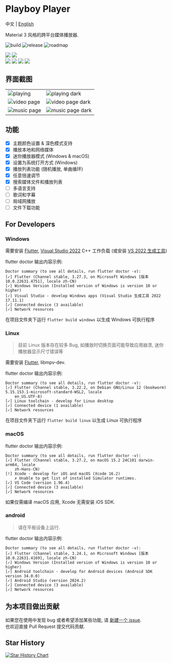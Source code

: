 # Playboy Player
中文 | [English](./README_en.md)  

Material 3 风格的跨平台媒体播放器.

![build](https://img.shields.io/github/actions/workflow/status/Playboy-Player/Playboy/build.yml?style=for-the-badge) 
![release](https://img.shields.io/badge/beta-2025.2-blue?link=https://github.com/Playboy-Player/Playboy/release&style=for-the-badge) ![roadmap](https://img.shields.io/badge/loadmap-grey?link=https://github.com/orgs/Playboy-Player/projects/3&style=for-the-badge)

![](https://m3-markdown-badges.vercel.app/stars/7/2/Playboy-Player/Playboy)
![](https://m3-markdown-badges.vercel.app/issues/1/2/Playboy-Player/Playboy)  
![](https://ziadoua.github.io/m3-Markdown-Badges/badges/Windows/windows3.svg)
![](https://ziadoua.github.io/m3-Markdown-Badges/badges/Linux/linux3.svg)
![](https://ziadoua.github.io/m3-Markdown-Badges/badges/macOS/macos3.svg)
![](https://ziadoua.github.io/m3-Markdown-Badges/badges/Android/android3.svg)

## 界面截图

<table>
  <tr>
    <td>
      <img src='./screenshots/screenshot4.png' alt="playing">
    </td>
    <td>
      <img src='./screenshots/screenshot1.png' alt="playing dark">
    </td>
  </tr>
  <tr>
    <td>
      <img src='./screenshots/screenshot5.png' alt="video page">
    </td>
    <td>
      <img src='./screenshots/screenshot2.png' alt="video page dark">
    </td>
  </tr>
  <tr>
    <td>
      <img src='./screenshots/screenshot6.png' alt="music page">
    </td>
    <td>
      <img src='./screenshots/screenshot3.png' alt="music page dark">
    </td>
  </tr>
</table>

## 功能

- [x] 主题颜色设置 & 深色模式支持
- [x] 播放本地和网络媒体
- [x] 迷你播放器模式 (Windows & macOS)
- [x] 设置为系统打开方式 (Windows)
- [x] 播放列表功能 (随机播放, 单曲循环)
- [x] 任意倍速调节
- [x] 搜索媒体文件和播放列表
- [ ] 多语言支持
- [ ] 歌词和字幕
- [ ] 局域网播放
- [ ] 文件下载功能

## For Developers

### Windows

需要安装 [Flutter](https://docs.flutter.dev/get-started/install/windows/desktop?tab=vscode), [Visual Studio 2022](https://visualstudio.microsoft.com/zh-hans/downloads/) C++ 工作负载 (或安装 [VS 2022 生成工具](https://aka.ms/vs/17/release/vs_BuildTools.exe))

flutter doctor 输出内容示例:

```
Doctor summary (to see all details, run flutter doctor -v):
[✓] Flutter (Channel stable, 3.27.3, on Microsoft Windows [版本 10.0.22631.4751], locale zh-CN)
[✓] Windows Version (Installed version of Windows is version 10 or higher)
[✓] Visual Studio - develop Windows apps (Visual Studio 生成工具 2022 17.11.1)
[✓] Connected device (3 available)
[✓] Network resources
```

在项目文件夹下运行 `flutter build windows` 以生成 Windows 可执行程序

### Linux

> 目前 Linux 版本存在较多 Bug, 如播放时切换页面可能导致应用崩溃, 迷你播放器显示尺寸错误等

需要安装 [Flutter](https://docs.flutter.dev/get-started/install/linux), libmpv-dev.

flutter doctor 输出内容示例:

```
Doctor summary (to see all details, run flutter doctor -v):
[✓] Flutter (Channel stable, 3.22.2, on Debian GNU/Linux 12 (bookworm) 5.15.153.1-microsoft-standard-WSL2, locale
    en_US.UTF-8)
[✓] Linux toolchain - develop for Linux desktop
[✓] Connected device (1 available)
[✓] Network resources 
```

在项目文件夹下运行 `flutter build linux` 以生成 Linux 可执行程序

### macOS

flutter doctor 输出内容示例:

```
Doctor summary (to see all details, run flutter doctor -v):
[✓] Flutter (Channel stable, 3.27.2, on macOS 15.2 24C101 darwin-arm64, locale
    zh-Hans-CN)
[!] Xcode - develop for iOS and macOS (Xcode 16.2)
    ✗ Unable to get list of installed Simulator runtimes.
[✓] VS Code (version 1.96.4)
[✓] Connected device (3 available)
[✓] Network resources
```

如果仅需编译 macOS 应用, Xcode 无需安装 iOS SDK.

### android

> 请在平板设备上运行.

flutter doctor 输出内容示例:

```
Doctor summary (to see all details, run flutter doctor -v):
[✓] Flutter (Channel stable, 3.24.1, on Microsoft Windows [版本 10.0.22631.4169], locale zh-CN)
[✓] Windows Version (Installed version of Windows is version 10 or higher)
[✓] Android toolchain - develop for Android devices (Android SDK version 34.0.0)
[✓] Android Studio (version 2024.2)
[✓] Connected device (3 available)
[✓] Network resources
```

## 为本项目做出贡献

如果您在使用中发现 bug 或者希望添加某些功能, 请 [新建一个 issue](https://github.com/Playboy-Player/Playboy/issues/new).  
也欢迎直接 Pull Request 提交代码贡献.

## Star History

[![Star History Chart](https://api.star-history.com/svg?repos=Playboy-Player/Playboy&type=Date)](https://star-history.com/#Playboy-Player/Playboy&Date)